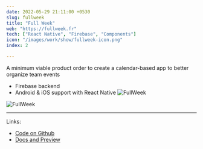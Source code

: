 ```yaml
---
date: 2022-05-29 21:11:00 +0530
slug: fullweek
title: "Full Week"
web: "https://fullweek.fr"
tech: ["React Native", "Firebase", "Components"]
icon: "/images/work/show/fullweek-icon.png"
index: 2

---
```




A minimum viable product order to create a calendar-based app to better organize team events

- Firebase backend
- Android & iOS support with React Native
![FullWeek](/images/work/show/fullweek-screenshot.png)

![FullWeek](/images/work/show/fullweek-screenshot-animation.png)

---

Links:
- [Code on Github](https://github.com/rishimohan/lil-ui)
- [Docs and Preview](https://lil.rishimohan.me)